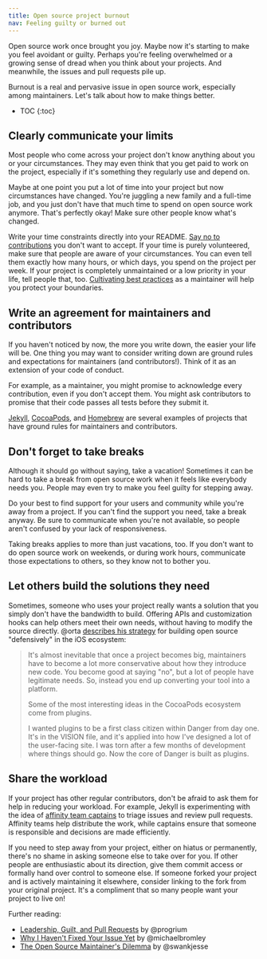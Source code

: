 ```yaml
---
title: Open source project burnout
nav: Feeling guilty or burned out
---
```


Open source work once brought you joy. Maybe now it's starting to make you feel avoidant or guilty. Perhaps you're feeling overwhelmed or a growing sense of dread when you think about your projects. And meanwhile, the issues and pull requests pile up.

Burnout is a real and pervasive issue in open source work, especially among maintainers. Let's talk about how to make things better.

* TOC
{:toc}

## Clearly communicate your limits

Most people who come across your project don't know anything about you or your circumstances. They may even think that you get paid to work on the project, especially if it's something they regularly use and depend on.

Maybe at one point you put a lot of time into your project but now circumstances have changed. You're juggling a new family and a full-time job, and you just don't have that much time to spend on open source work anymore. That's perfectly okay! Make sure other people know what's changed.

Write your time constraints directly into your README. [Say no to contributions](../contributions/) you don't want to accept. If your time is purely volunteered, make sure that people are aware of your circumstances. You can even tell them exactly how many hours, or which days, you spend on the project per week. If your project is completely unmaintained or a low priority in your life, tell people that, too. [Cultivating best practices](../../sustaining/best-practices/) as a maintainer will help you protect your boundaries.

## Write an agreement for maintainers and contributors

If you haven't noticed by now, the more you write down, the easier your life will be. One thing you may want to consider writing down are ground rules and expectations for maintainers (and contributors!). Think of it as an extension of your code of conduct.

For example, as a maintainer, you might promise to acknowledge every contribution, even if you don't accept them. You might ask contributors to promise that their code passes all tests before they submit it.

[Jekyll](https://github.com/jekyll/jekyll/tree/master/docs), [CocoaPods](https://github.com/CocoaPods/CocoaPods/wiki/Communication-&-Design-Rules), and [Homebrew](https://github.com/Homebrew/brew/blob/bbed7246bc5c5b7acb8c1d427d10b43e090dfd39/docs/Maintainers-Avoiding-Burnout.md) are several examples of projects that have ground rules for maintainers and contributors.

## Don't forget to take breaks

Although it should go without saying, take a vacation! Sometimes it can be hard to take a break from open source work when it feels like everybody needs you. People may even try to make you feel guilty for stepping away.

Do your best to find support for your users and community while you're away from a project. If you can't find the support you need, take a break anyway. Be sure to communicate when you're not available, so people aren't confused by your lack of responsiveness.

Taking breaks applies to more than just vacations, too. If you don't want to do open source work on weekends, or during work hours, communicate those expectations to others, so they know not to bother you.

## Let others build the solutions they need

Sometimes, someone who uses your project really wants a solution that you simply don't have the bandwidth to build. Offering APIs and customization hooks can help others meet their own needs, without having to modify the source directly. @orta [describes his strategy](http://artsy.github.io/blog/2016/07/03/handling-big-projects/) for building open source "defensively" in the iOS ecosystem:

> It's almost inevitable that once a project becomes big, maintainers have to become a lot more conservative about how they introduce new code. You become good at saying "no", but a lot of people have legitimate needs. So, instead you end up converting your tool into a platform.
>
> Some of the most interesting ideas in the CocoaPods ecosystem come from plugins.
>
> I wanted plugins to be a first class citizen within Danger from day one. It's in the VISION file, and it's applied into how I've designed a lot of the user-facing site. I was torn after a few months of development where things should go. Now the core of Danger is built as plugins.

## Share the workload

If your project has other regular contributors, don't be afraid to ask them for help in reducing your workload. For example, Jekyll is experimenting with the idea of [affinity team captains](https://github.com/jekyll/jekyll/pull/5273) to triage issues and review pull requests. Affinity teams help distribute the work, while captains ensure that someone is responsible and decisions are made efficiently.

If you need to step away from your project, either on hiatus or permanently, there's no shame in asking someone else to take over for you. If other people are enthusiastic about its direction, give them commit access or formally hand over control to someone else. If someone forked your project and is actively maintaining it elsewhere, consider linking to the fork from your original project. It's a compliment that so many people want your project to live on!

Further reading:

* [Leadership, Guilt, and Pull Requests](http://progrium.com/blog/2015/12/04/leadership-guilt-and-pull-requests/) by @progrium
* [Why I Haven't Fixed Your Issue Yet](https://archive.is/j8zAk) by @michaelbromley
* [The Open Source Maintainer's Dilemma](https://publicobject.com/2016/05/03/the-open-source-maintainers-dilemma/) by @swankjesse
